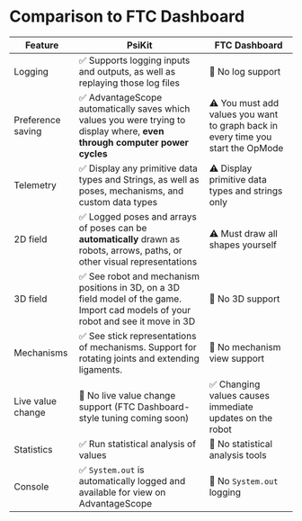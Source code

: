 # Comparison to FTC Dashboard

| Feature           | PsiKit                                                                                                                            | FTC Dashboard                                                                    |
|-------------------|-----------------------------------------------------------------------------------------------------------------------------------|----------------------------------------------------------------------------------|
| Logging           | ✅ Supports logging inputs and outputs, as well as replaying those log files                                                       | 🚫 No log support                                                                |
| Preference saving | ✅ AdvantageScope automatically saves which values you were trying to display where, **even through computer power cycles**        | ⚠️ You must add values you want to graph back in every time you start the OpMode |
| Telemetry         | ✅ Display any primitive data types and Strings, as well as poses, mechanisms, and custom data types                               | ⚠️ Display primitive data types and strings only                                 |
| 2D field          | ✅ Logged poses and arrays of poses can be **automatically** drawn as robots, arrows, paths, or other visual representations       | ⚠️ Must draw all shapes yourself                                                 |
| 3D field          | ✅ See robot and mechanism positions in 3D, on a 3D field model of the game. Import cad models of your robot and see it move in 3D | 🚫 No 3D support                                                                 |
| Mechanisms        | ✅ See stick representations of mechanisms. Support for rotating joints and extending ligaments.                                   | 🚫 No mechanism view support                                                     |
| Live value change | 🚫 No live value change support (FTC Dashboard-style tuning coming soon)                                                          | ✅ Changing values causes immediate updates on the robot                          |
| Statistics        | ✅ Run statistical analysis of values                                                                                              | 🚫 No statistical analysis tools                                                 |
| Console           | ✅ `System.out` is automatically logged and available for view on AdvantageScope                                                   | 🚫 No `System.out` logging                                                       |